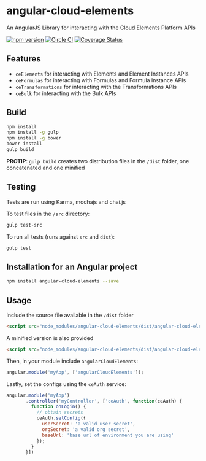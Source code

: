 # angular-cloud-elements
An AngularJS Library for interacting with the Cloud Elements Platform APIs

[![npm version](https://badge.fury.io/js/angular-cloud-elements.svg)](https://badge.fury.io/js/angular-cloud-elements) [![Circle CI](https://circleci.com/gh/cloud-elements/angular-cloud-elements.svg?style=shield&circle-token=9a23de117e2792ad4eced80dc32eb6db792bcb00)](https://circleci.com/gh/cloud-elements/angular-cloud-elements) [![Coverage Status](https://coveralls.io/repos/github/cloud-elements/angular-cloud-elements/badge.svg?branch=master&t=C2hT1x)](https://coveralls.io/github/cloud-elements/angular-cloud-elements?branch=master)

## Features
- `ceElements` for interacting with Elements and Element Instances APIs
- `ceFormulas` for interacting with Formulas and Formula Instance APIs
- `ceTransformations` for interacting with the Transformations APIs
- `ceBulk` for interacting with the Bulk APIs

## Build
```bash
npm install
npm install -g gulp
npm install -g bower
bower install
gulp build
```
__PROTIP__: `gulp build` creates two distribution files in the `/dist` folder, one concatenated and one minified

## Testing
Tests are run using Karma, mochajs and chai.js

To test files in the `/src` directory:
```bash
gulp test-src
```

To run all tests (runs against `src` and `dist`):
```bash
gulp test
```

## Installation for an Angular project
```bash
npm install angular-cloud-elements --save
```

## Usage
Include the source file available in the `/dist` folder
```html
<script src="node_modules/angular-cloud-elements/dist/angular-cloud-elements.js"></script>
```
A minified version is also provided
```html
<script src="node_modules/angular-cloud-elements/dist/angular-cloud-elements.min.js"></script>
```

Then, in your module include `angularCloudElements`:
```javascript
angular.module('myApp', ['angularCloudElements']);
```
Lastly, set the configs using the `ceAuth` service:
```javascript
angular.module('myApp')
       .controller('myController', ['ceAuth', function(ceAuth) {
         function onLogin() {
           // obtain secrets
           ceAuth.setConfig({
             userSecret: 'a valid user secret',
             orgSecret: 'a valid org secret',
             baseUrl: 'base url of environment you are using'
           });
         }
       }])
```
